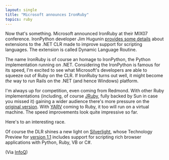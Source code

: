 ```yaml
---
layout: single
title: "Microsoft announces IronRuby"
topics: ruby
---
```

Now that's something. Microsoft announced IronRuby at their MIX07 conference. IronPython developer Jim Hugunin <a href="http://blogs.msdn.com/hugunin/archive/2007/04/30/a-dynamic-language-runtime-dlr.aspx">provides some details</a> about extensions to the .NET CLR made to improve support for scripting languages. The extension is called Dynamic Language Routine.

The name IronRuby is of course an homage to IronPython, the Python implementation running on .NET. Considering the IronPython is famous for its speed, I'm excited to see what Microsoft's developers are able to squeeze out of Ruby on the CLR. If IronRuby turns out well, it might become _the_ way to run Rails on the .NET (and hence Windows) platform.

I'm always up for competition, even coming from Redmond. With other Ruby implementations (including, of course <a href="http://jruby.sourceforge.net/">JRuby</a>, fully backed by Sun in case you missed it) gaining a wider audience there's more pressure on the <a href="http://www.ruby-lang.org/en/">original version</a>. With <a href="http://www.atdot.net/yarv/">YARV</a> coming to Ruby, it too will run on a virtual machine. The speed improvements look quite impressive so far.

Here's to an interesting race.

Of course the DLR shines a new light on <a href="http://silverlight.net/Default.aspx">Silverlight</a>, whose Technology Preview for <a href="http://silverlight.net/GetStarted/">version 1.1</a> includes support for scripting rich browser applications with Python, Ruby, VB or C#.

(Via <a href="http://www.infoq.com/news/2007/04/ms-ironruby">InfoQ</a>)
